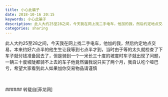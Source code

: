 ```yaml
---
title: 小心此骗子
date: 2018-10-16 20:15
keywords: 小心此骗子
description: 此人大约25至28之间，今天我在网上找二手电车，他加的我，然后约定地点交易，本来约好六点半的他生生让我等到七点半才到，当时由于等的太久就检查了下车子就付钱准备回去了，但是骑到一个一米长三十度的坡度时车子就出现了问题，一辆三十度坡陡都骑不上去的车子他竟然骗我说只买了两个月，我自认吃个哑巴亏，希望大家看到此人如果加你交易物品请谨慎
categories: sharing
---
```

<td class="t_f" id="postmessage_2046128">

此人大约25至28之间，今天我在网上找二手电车，他加的我，然后约定地点交易，本来约好六点半的他生生让我等到七点半才到，当时由于等的太久就检查了下车子就付钱准备回去了，但是骑到一个一米长三十度的坡度时车子就出现了问题，一辆三十度坡陡都骑不上去的车子他竟然骗我说只买了两个月，我自认吃个哑巴亏，希望大家看到此人如果加你交易物品请谨慎<br/>
<img alt="" border="0" class="zoom" data-cf-modified-e33ad15860734a30f84eaaaa-="" file="http://www.flw.ph/data/appbyme/upload/image/201810/16/i23xdQ1Kw2rC.jpg" id="aimg_L88FE" lazyloadthumb="1" onclick="" onmouseover="" src="http://www.flw.ph/data/appbyme/upload/image/201810/16/i23xdQ1Kw2rC.jpg"/><br/>
<br/>
<img alt="" border="0" class="zoom" data-cf-modified-e33ad15860734a30f84eaaaa-="" file="http://www.flw.ph/data/appbyme/upload/image/201810/16/ZGOtAPTsdjai.jpg" id="aimg_J2xv9" lazyloadthumb="1" onclick="" onmouseover="" src="http://www.flw.ph/data/appbyme/upload/image/201810/16/ZGOtAPTsdjai.jpg"/><br/>
<br/>
</td>
###### 转载自[菲龙网]